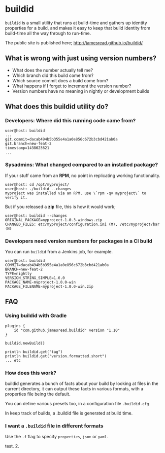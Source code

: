 # buildid
`buildid` is a small utility that runs at build-time and gathers up identity 
properties for a build, and makes it easy to keep that build identity from 
build-time all the way through to run-time. 

The public site is published here; http://jamesread.github.io/buildid/

## What is wrong with just using version numbers?

* What does the number actually tell me?
* Which branch did this build come from?
* Which source commit does a build come from?
* What happens if I forget to increment the version number?
* Version numbers have no meaning in nightly or development builds

## What does this buildid utility do?

### Developers: Where did this running code came from?

```
user@host: buildid 
...
git.commit=dacab494b5b355e4a1a0e856c672b3cbd421ab0a
git.branch=new-feat-2
timestamp=1438623621
...
```

### Sysadmins: What changed compared to an installed package?

If your stuff came from an **RPM**, no point in replicating working functionality.
```
user@host: cd /opt/myproject/
user@host: ./buildid --changes
myproject was installed via an RPM, use \`rpm -qv myproject\` to verify it.
```

But if you released a **zip** file, this is how it would work;

```
user@host: buildid --changes
ORIGINAL_PACKAGE=myproject-1.0.3-windows.zip
CHANGED_FILES: etc/myproject/configuration.ini (M), /etc/myproject/bar (N)
```

### Developers need version numbers for packages in a CI build

You can run `buildid` from a Jenkins job, for example.

```
user@host: buildid
COMMIT=dacab494b5b355e4a1a0e856c672b3cbd421ab0a
BRANCH=new-feat-2
TYPE=nightly
VERSION_STRING_SIMPLE=1.0.0
PACKAGE_NAME-myproject-1.0.0-win
PACKAGE_FILENAME-myproject-1.0.0-win.zip
```

## FAQ 

### Using buildid with Gradle

	plugins {
		id "com.github.jamesread.buildid" version "1.10"
	}

	buildid.newBuild()
	
	println buildid.get("tag")
	println buildid.get("version.formatted.short")
	... etc


### How does this work?

buildid generates a bunch of facts about your build by looking at files in the
current directory, it can output these facts in various formats, with a 
properties file being the default. 

You can define various presets too, in a configuration file `.buildid.cfg`

In keep track of builds, a .buildid file is generated at build time. 

### I want a `.buildid` file in different formats

Use the `-f` flag to specify `properties`, `json` or `yaml`. 

test. 2.
